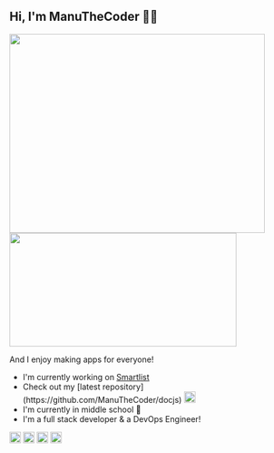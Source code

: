 ## Hi, I'm ManuTheCoder 👨‍💻

<a href="#"><img src="https://github-readme-stats.vercel.app/api?username=ManuTheCoder&show_icons=true&theme=radical" width="450" height="350" align="center"></a>
<a href="#"><img src="https://github-readme-stats.vercel.app/api/top-langs/?username=ManuTheCoder&layout=compact" width="400" height="200" align="center"></a>

And I enjoy making apps for everyone!

<ul>
  <li>I'm currently working on <a href="https://smartlist.ga">Smartlist</a></li>
  <li>Check out my [latest repository](https://github.com/ManuTheCoder/docjs) <img src="https://github.githubassets.com/images/mona-whisper.gif" width="20px"></li>
  <li>I'm currently in middle school 🏫</li>
  <li>I'm a full stack developer & a DevOps Engineer!</li>
</ul>

<a href="https://github.com/manuthecoder" rel="noopener"><img src="http://pngimg.com/uploads/github/github_PNG40.png" width="20px" /></a> <a href="http://dev.to/manuthecoder" rel="noopener"><img src="https://cdn4.iconfinder.com/data/icons/logos-and-brands-1/512/84_Dev_logo_logos-512.png" width="20px" /></a> <a href="https://stackoverflow.com/users/14715255/manuthecoder" rel="noopener"><img src="https://img.icons8.com/ios/452/stackoverflow.png" width="20px" /></a> <a href="https://forum.infinityfree.net/u/manuthecoder" rel="noopener"><img src="https://www.infinitysymbol.net/infinity.png" width="20px" /></a>

<!-- <a href="https://smartlist.ga"><img src="https://i.ibb.co/PZr6Gdn/save-money-by-keeping-track-of-what-you-have-at-home-1.png" width="50%"></a> -->
